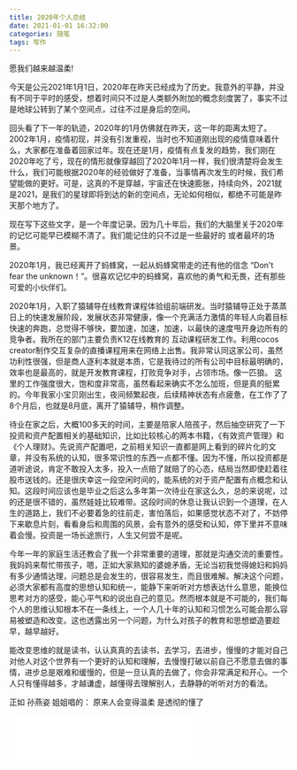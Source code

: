 ```yaml
---
title: 2020年个人总结
date: 2021-01-01 16:32:00
categories: 随笔
tags: 写作
---
```


愿我们越来越温柔!

<!-- more -->

  今天是公元2021年1月1日，2020年在昨天已经成为了历史。我意外的平静，并没有不同于平时的感受，想着时间只不过是人类额外附加的概念刻度罢了，事实不过是地球公转到了某个空间点，过往不过是身后的空间。

  回头看了下一年的轨迹，2020年的1月仿佛就在昨天，这一年的距离太短了。2002年1月，疫情初现，并没有引发重视，当时也不知道刚出现的疫情意味着什么，大家都在准备着回家过年。现在还是1月，疫情有点复发的趋势，我们刚在2020年吃了亏，现在的情形就像穿越回了2020年1月一样，我们很清楚将会发生什么，我们可能根据2020年的经验做好了准备，当事情再次发生的时候，我们希望能做的更好。可是，这真的不是穿越，宇宙还在快速膨胀，持续向外，2021就是2021，是我们的星球即将到达的新的空间点，无论如何相似，都绝不可能是昨天那个地方了。

  现在写下这些文字，是一个年度记录。因为几十年后，我们的大脑里关于2020年的记忆可能早已模糊不清了。我们能记住的只不过是一些最好的 或者最坏的场景。

  2020年1月，我已经离开了蚂蜂窝，一起从蚂蜂窝带走的还有他的信念 “Don't fear the unknown！”。很喜欢记忆中的蚂蜂窝，喜欢他的勇气和无畏，还有那些可爱的小伙伴们。

  2020年1月，入职了猿辅导在线教育课程体验组前端研发。当时猿辅导正处于蒸蒸日上的快速发展阶段，发展状态非常健康，像一个充满活力激情的年轻人向着目标快速的奔跑，总觉得不够快，要加速，加速，加速，以最快的速度甩开身边所有的竞争者。我所在的部门主要负责K12在线教育的 互动课程研发工作。利用cocos creator制作交互复杂的直播课程用来在网络上出售。我非常认同这家公司，虽然功利性很强，但是商人逐利本就是本质，它是我待过的所有公司中目标最明确的，效率也是最高的，就是开发教育课程，打败竞争对手，占领市场。像一匹狼。 这里的工作强度很大，饱和度非常高，虽然看起来确实不怎么加班，但是真的挺累的。今年我家小宝贝刚出生，夜间频繁起夜，后续精神状态有点疲惫，在工作了了8个月后，也就是8月底，离开了猿辅导，稍作调整。

  待业在家之后，大概100多天的时间，主要是陪家人陪孩子，然后抽空研究了一下投资和资产配置相关的基础知识，比如比较核心的两本书籍，《有效资产管理》和《个人理财》。先说资产配置吧，之前相关知识一直都是网上看到的碎片化的文章，并没有系统的认知，很多常识性的东西一点都不懂。因为不懂，所以投资都是道听途说，肯定不敢投入太多，投入一点赔了就赔了的心态，结局当然即使赶着往股市送钱的。还是很庆幸这一段空闲时间的，能系统的对于资产配置有点概念和认知。这段时间应该也是毕业之后这么多年第一次待业在家这么久，总的来说呢，过的还是很不错的，虽然娃娃比较难带。这段时间的休息让我认识到一个道理，在人生的道路上，我们不必要着急的往前走，害怕落后，如果感觉状态不对了，不妨停下来歇息片刻，看看身后和周围的风景，会有意外的感受和认知，停下里并不意味着会慢。投资是一场长途旅行，人生又何尝不是呢。

  今年一年的家庭生活还教会了我一个非常重要的道理，那就是沟通交流的重要性。我妈妈来帮忙带孩子，嗯，正如大家熟知的婆媳矛盾，无论当初我觉得媳妇和妈妈有多少通情达理，问题总是会发生的，很容易发生，而且很难解。解决这个问题，必须大家都有高度的思想认知和统一，能静下来听听对方想表达什么意思，能换位思考对方的感受，能心平气和的说出自己的意见。然而根本就是不可能的，我们每个人的思维认知根本不在一条线上，一个人几十年的认知和习惯怎么可能会那么容易被塑造和改变。这也透露出另一个问题，为什么对孩子的教育和思想塑造要趁早，越早越好。 

  能改变思维的就是读书，认认真真的去读书，去学习，去进步，慢慢的才能对自己对他人对这个世界有一个更好的认知和理解，去慢慢打破以前自己不愿意去做的事情，进步总是艰难和缓慢的，但是一旦认真的去做了，你会非常满足和开心。一个人只有懂得越多，才越谦虚，越懂得去理解别人，去静静的听听对方的看法。

  正如 孙燕姿 姐姐唱的： 原来人会变得温柔 是透彻的懂了

  <iframe frameborder="no" border="0" marginwidth="0" marginheight="0" width=330 height=86 src="//music.163.com/outchain/player?type=2&id=33419432&auto=1&height=66"></iframe>
